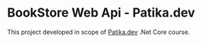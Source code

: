 # BookStore Web Api - Patika.dev

This project developed in scope of [Patika.dev](https://app.patika.dev/courses/net-core/5-odev-cozum-model-kullan%C4%B1m%C4%B1) .Net Core course. 

